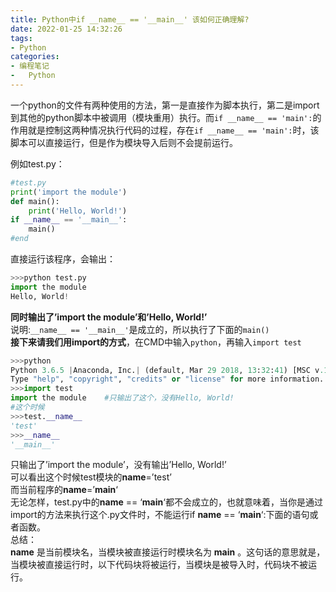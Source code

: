 ```yaml
---
title: Python中if __name__ == '__main__' 该如何正确理解?
date: 2022-01-25 14:32:26
tags:
- Python
categories:
- 编程笔记
-  	Python
---
```


一个python的文件有两种使用的方法，第一是直接作为脚本执行，第二是import到其他的python脚本中被调用（模块重用）执行。而`if __name__ == 'main':`的作用就是控制这两种情况执行代码的过程，存在`if __name__ == 'main':`时，该脚本可以直接运行，但是作为模块导入后则不会提前运行。<br />

<!-- more -->

例如test.py：

```python
#test.py
print('import the module')
def main():
    print('Hello, World!')
if __name__ == '__main__':
    main()
#end
```
直接运行该程序，会输出：
```python
>>>python test.py
import the module
Hello, World!
```
**同时输出了’import the module’和’Hello, World!’**<br />说明:`__name__ == '__main__'`是成立的，所以执行了下面的`main()`<br />**接下来请我们用import的方式**，在CMD中输入`python`，再输入`import test`
```python
>>>python
Python 3.6.5 |Anaconda, Inc.| (default, Mar 29 2018, 13:32:41) [MSC v.1900 64 bit (AMD64)] on win32
Type "help", "copyright", "credits" or "license" for more information.
>>>import test
import the module    #只输出了这个，没有Hello, World!
#这个时候
>>>test.__name__             
'test'
>>>__name__                     
'__main__'
```
只输出了’import the module’，没有输出’Hello, World!’<br />可以看出这个时候test模块的**name**=’test’<br />而当前程序的**name**=’**main**‘<br />无论怎样，test.py中的**name** == ‘**main**‘都不会成立的，也就意味着，当你是通过import的方法来执行这个.py文件时，不能运行if **name** == ‘**main**‘:下面的语句或者函数。<br />总结：<br />**name** 是当前模块名，当模块被直接运行时模块名为 **main** 。这句话的意思就是，当模块被直接运行时，以下代码块将被运行，当模块是被导入时，代码块不被运行。

